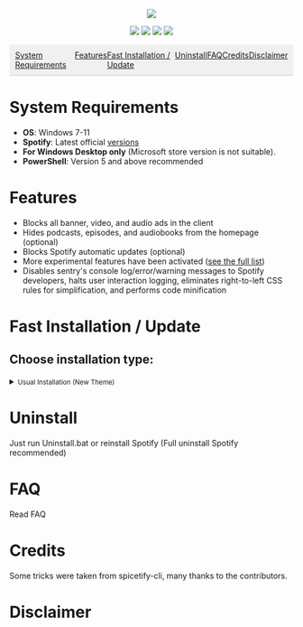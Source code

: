 <p align="center">
  <a href="https://github.com/SpotX-Official/SpotX/releases"><img src="https://spotx-official.github.io/images/logos/logo.png" />
</p>

<p align="center">        
  <a href="https://t.me/spotify_windows_mod"><img src="https://spotx-official.github.io/images/shields/SpotX_Channel.svg"></a>
  <a href="https://t.me/SpotxCommunity"><img src="https://spotx-official.github.io/images/shields/SpotX_Community.svg"></a>
  <a href="https://github.com/SpotX-Official/SpotX-Bash"><img src="https://spotx-official.github.io/images/shields/SpotX_for_Mac&Linux.svg"></a>
  <a href="https://telegra.ph/SpotX-FAQ-09-19"><img src="https://spotx-official.github.io/images/shields/faq.svg"></a>
</p>

<nav style="display: flex; justify-content: space-around; background-color: #f0f0f0; padding: 10px; border-bottom: 1px solid #ccc;">
  <a href="#system-requirements">System Requirements</a>
  <a href="#features">Features</a>
  <a href="#fast-installation--update">Fast Installation / Update</a>
  <a href="#uninstall">Uninstall</a>
  <a href="#faq">FAQ</a>
  <a href="#credits">Credits</a>
  <a href="#disclaimer">Disclaimer</a>
</nav>

# System Requirements

- **OS**: Windows 7-11
- **Spotify**: Latest official [versions](https://cutt.ly/8EH6NuH)
- **For Windows Desktop only** (Microsoft store version is not suitable).
- **PowerShell**: Version 5 and above recommended

# Features

- Blocks all banner, video, and audio ads in the client
- Hides podcasts, episodes, and audiobooks from the homepage (optional)
- Blocks Spotify automatic updates (optional)
- More experimental features have been activated ([see the full list](https://github.com/SpotX-Official/SpotX/discussions/50))
- Disables sentry's console log/error/warning messages to Spotify developers, halts user interaction logging, eliminates right-to-left CSS rules for simplification, and performs code minification

# Fast Installation / Update

## Choose installation type:

<details>
<summary><small>Usual Installation (New Theme)</small></summary><p>

  - New theme activated (new right and left sidebar, some cover change)
  - All [experimental features](https://github.com/SpotX-Official/SpotX/discussions/50) included

#### Just download and run [Install.bat](https://raw.githack.com/amd64fox/SpotX/main/Install_New_theme.bat) or run the following command in PowerShell:

```ps1
iex "& { $(iwr -useb 'https://raw.githubusercontent.com/SpotX-Official/spotx-official.github.io/main/run.ps1') } -new_theme"
```
Mirror
```ps1
iex "& { $(iwr -useb 'https://spotx-official.github.io/run.ps1') } -m -new_theme"
```
</details>
<h1>Uninstall</h1>
Just run Uninstall.bat or reinstall Spotify (Full uninstall Spotify recommended)
<h1>FAQ</h1>
Read FAQ

<h1>Credits</h1>
Some tricks were taken from spicetify-cli, many thanks to the contributors.

<h1>Disclaimer</h1>
